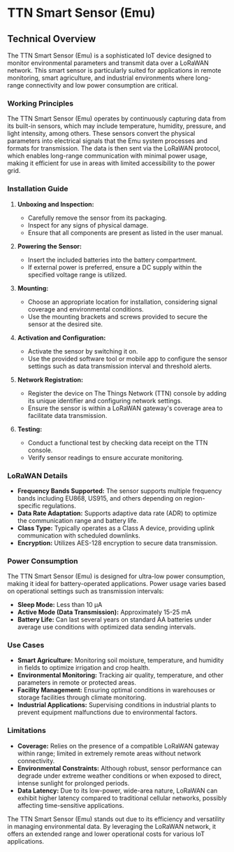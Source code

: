 # TTN Smart Sensor (Emu)

## Technical Overview

The TTN Smart Sensor (Emu) is a sophisticated IoT device designed to monitor environmental parameters and transmit data over a LoRaWAN network. This smart sensor is particularly suited for applications in remote monitoring, smart agriculture, and industrial environments where long-range connectivity and low power consumption are critical.

### Working Principles

The TTN Smart Sensor (Emu) operates by continuously capturing data from its built-in sensors, which may include temperature, humidity, pressure, and light intensity, among others. These sensors convert the physical parameters into electrical signals that the Emu system processes and formats for transmission. The data is then sent via the LoRaWAN protocol, which enables long-range communication with minimal power usage, making it efficient for use in areas with limited accessibility to the power grid.

### Installation Guide

1. **Unboxing and Inspection:**
   - Carefully remove the sensor from its packaging.
   - Inspect for any signs of physical damage.
   - Ensure that all components are present as listed in the user manual.

2. **Powering the Sensor:**
   - Insert the included batteries into the battery compartment.
   - If external power is preferred, ensure a DC supply within the specified voltage range is utilized.

3. **Mounting:**
   - Choose an appropriate location for installation, considering signal coverage and environmental conditions.
   - Use the mounting brackets and screws provided to secure the sensor at the desired site.

4. **Activation and Configuration:**
   - Activate the sensor by switching it on.
   - Use the provided software tool or mobile app to configure the sensor settings such as data transmission interval and threshold alerts.

5. **Network Registration:**
   - Register the device on The Things Network (TTN) console by adding its unique identifier and configuring network settings.
   - Ensure the sensor is within a LoRaWAN gateway's coverage area to facilitate data transmission.

6. **Testing:**
   - Conduct a functional test by checking data receipt on the TTN console.
   - Verify sensor readings to ensure accurate monitoring.

### LoRaWAN Details

- **Frequency Bands Supported:** The sensor supports multiple frequency bands including EU868, US915, and others depending on region-specific regulations.
- **Data Rate Adaptation:** Supports adaptive data rate (ADR) to optimize the communication range and battery life.
- **Class Type:** Typically operates as a Class A device, providing uplink communication with scheduled downlinks.
- **Encryption:** Utilizes AES-128 encryption to secure data transmission.

### Power Consumption

The TTN Smart Sensor (Emu) is designed for ultra-low power consumption, making it ideal for battery-operated applications. Power usage varies based on operational settings such as transmission intervals:
- **Sleep Mode:** Less than 10 µA
- **Active Mode (Data Transmission):** Approximately 15-25 mA
- **Battery Life:** Can last several years on standard AA batteries under average use conditions with optimized data sending intervals.

### Use Cases

- **Smart Agriculture:** Monitoring soil moisture, temperature, and humidity in fields to optimize irrigation and crop health.
- **Environmental Monitoring:** Tracking air quality, temperature, and other parameters in remote or protected areas.
- **Facility Management:** Ensuring optimal conditions in warehouses or storage facilities through climate monitoring.
- **Industrial Applications:** Supervising conditions in industrial plants to prevent equipment malfunctions due to environmental factors.

### Limitations

- **Coverage:** Relies on the presence of a compatible LoRaWAN gateway within range; limited in extremely remote areas without network connectivity.
- **Environmental Constraints:** Although robust, sensor performance can degrade under extreme weather conditions or when exposed to direct, intense sunlight for prolonged periods.
- **Data Latency:** Due to its low-power, wide-area nature, LoRaWAN can exhibit higher latency compared to traditional cellular networks, possibly affecting time-sensitive applications.

The TTN Smart Sensor (Emu) stands out due to its efficiency and versatility in managing environmental data. By leveraging the LoRaWAN network, it offers an extended range and lower operational costs for various IoT applications.